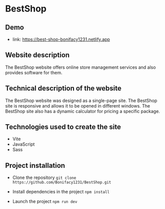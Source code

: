 # BestShop

## Demo
* link: https://best-shop-bonifacy1231.netlify.app
## Website description
The BestShop website offers online store management services and also provides software for them.
## Technical description of the website

The BestShop website was designed as a single-page site. The BestShop site is responsive and allows it to be opened in different windows. The BestShop site also has a dynamic calculator for pricing a specific package.

## Technologies used to create the site

- Vite
- JavaScript
- Sass

## Project installation

- Clone the repository
  `git clone https://github.com/Bonifacy1231/BestShop.git`

- Install dependencies in the project
  `npm install`

* Launch the project
  `npm run dev`

